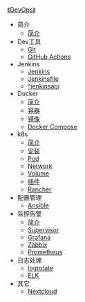 [《DevOps》](index.md)

- 简介
  - [简介](简介/简介.md)
- Dev工具
  - [Git](Dev工具/Git.md)
  - [GitHub Actions](Dev工具/GitHub-Actions.md)
- Jenkins
  - [Jenkins](Jenkins/Jenkins.md)
  - [Jenkinsfile](Jenkins/Jenkinsfile.md)
  - [^jenkinsapi](Jenkins/^jenkinsapi.md)
- Docker
  - [简介](Docker/简介.md)
  - [容器](Docker/容器.md)
  - [镜像](Docker/镜像.md)
  - [Docker Compose](Docker/Docker-Compose.md)
- k8s
  - [简介](k8s/简介.md)
  - [安装](k8s/安装.md)
  - [Pod](k8s/Pod.md)
  - [Network](k8s/Network.md)
  - [Volume](k8s/Volume.md)
  - [插件](k8s/插件.md)
  - [Rancher](k8s/Rancher.md)
- 配置管理
  - [Ansible](配置管理/Ansible.md)
- 监控告警
  - [简介](监控告警/简介.md)
  - [Supervisor](监控告警/Supervisor.md)
  - [Grafana](监控告警/Grafana.md)
  - [Zabbix](监控告警/Zabbix.md)
  - [Prometheus](监控告警/Prometheus.md)
- 日志处理
  - [logrotate](日志处理/logrotate.md)
  - [ELK](日志处理/ELK.md)
- 其它
  - [Nextcloud](其它/Nextcloud.md)
